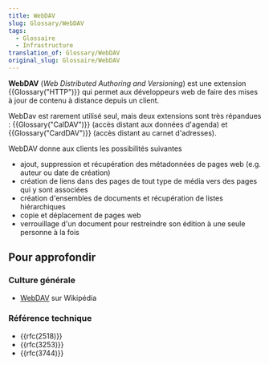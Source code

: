 ```yaml
---
title: WebDAV
slug: Glossary/WebDAV
tags:
  - Glossaire
  - Infrastructure
translation_of: Glossary/WebDAV
original_slug: Glossaire/WebDAV
---
```

**WebDAV** (_Web Distributed Authoring and Versioning_) est une extension {{Glossary("HTTP")}} qui permet aux développeurs web de faire des mises à jour de contenu à distance depuis un client.

WebDav est rarement utilisé seul, mais deux extensions sont très répandues : {{Glossary("CalDAV")}} (accès distant aux données d'agenda) et {{Glossary("CardDAV")}} (accès distant au carnet d'adresses).

WebDAV donne aux clients les possibilités suivantes

- ajout, suppression et récupération des métadonnées de pages web (e.g. auteur ou date de création)
- création de liens dans des pages de tout type de média vers des pages qui y sont associées
- création d'ensembles de documents et récupération de listes hiérarchiques
- copie et déplacement de pages web
- verrouillage d'un document pour restreindre son édition à une seule personne à la fois

## Pour approfondir

### Culture générale

- [WebDAV](https://en.wikipedia.org/wiki/WebDAV) sur Wikipédia

### Référence technique

- {{rfc(2518)}}
- {{rfc(3253)}}
- {{rfc(3744)}}
